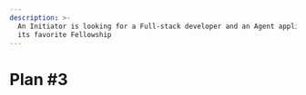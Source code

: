 ```yaml
---
description: >-
  An Initiator is looking for a Full-stack developer and an Agent applies with
  its favorite Fellowship
---
```


# Plan #3

